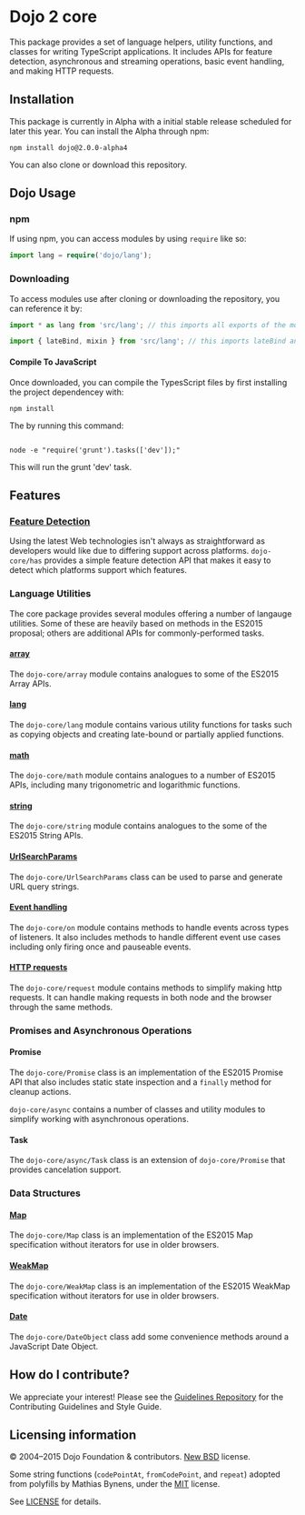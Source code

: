 # Dojo 2 core

This package provides a set of language helpers, utility functions, and classes for writing TypeScript applications.
It includes APIs for feature detection, asynchronous and streaming operations, basic event handling,
and making HTTP requests.

## Installation

This package is currently in Alpha with a initial stable release scheduled for later this year. You can install the Alpha
through npm:

```
npm install dojo@2.0.0-alpha4
```

You can also clone or download this repository.

## Dojo Usage

### npm

If using npm, you can access modules by using ```require``` like so:

```ts
import lang = require('dojo/lang');
```

### Downloading

To access modules use after cloning or downloading the repository, you can reference it by:

```ts
import * as lang from 'src/lang'; // this imports all exports of the module as the object lang

import { lateBind, mixin } from 'src/lang'; // this imports lateBind and mixin from the module
```

#### Compile To JavaScript

Once downloaded, you can compile the TypesScript files by first installing the project dependencey with:

```
npm install
```

The by running this command:

```

node -e "require('grunt').tasks(['dev']);"

```

This will run the grunt 'dev' task.

## Features

### [Feature Detection](docs/has.md)

Using the latest Web technologies isn't always as straightforward as developers would like due to differing support
across platforms. `dojo-core/has` provides a simple feature detection API that makes it easy to detect which platforms
support which features.

### Language Utilities

The core package provides several modules offering a number of langauge utilities.  Some of these are heavily based
on methods in the ES2015 proposal; others are additional APIs for commonly-performed tasks.

#### [array](docs/array.md)

The `dojo-core/array` module contains analogues to some of the ES2015 Array APIs.

#### [lang](docs/lang.md)

The `dojo-core/lang` module contains various utility functions for tasks such as copying objects and creating late-bound
or partially applied functions.

#### [math](docs/math.md)

The `dojo-core/math` module contains analogues to a number of ES2015 APIs, including many trigonometric and logarithmic
functions.

#### [string](docs/string.md)

The `dojo-core/string` module contains analogues to the some of the ES2015 String APIs.

#### [UrlSearchParams](docs/UrlSearchParams.md)

The `dojo-core/UrlSearchParams` class can be used to parse and generate URL query strings.

#### [Event handling](docs/events.md)

The `dojo-core/on` module contains methods to handle events across types of listeners.  It also includes methods to handle different event use cases including only firing
once and pauseable events.

#### [HTTP requests](docs/requests.md)

The `dojo-core/request` module contains methods to simplify making http requests. It can handle
making requests in both node and the browser through the same methods.

### Promises and Asynchronous Operations

#### Promise

The `dojo-core/Promise` class is an implementation of the ES2015 Promise API that also includes static state inspection
and a `finally` method for cleanup actions.

`dojo-core/async` contains a number of classes and utility modules to simplify working with asynchronous operations.

#### Task

The `dojo-core/async/Task` class is an extension of `dojo-core/Promise` that provides cancelation support.

### Data Structures

#### [Map](docs/Map.md)

The `dojo-core/Map` class is an implementation of the ES2015 Map specification
without iterators for use in older browsers.

#### [WeakMap](docs/WeakMap.md)

The `dojo-core/WeakMap` class is an implementation of the ES2015 WeakMap specification
without iterators for use in older browsers.

#### [Date](docs/DateObject.md)

The `dojo-core/DateObject` class add some convenience methods around a JavaScript Date Object.

## How do I contribute?

We appreciate your interest!  Please see the [Guidelines Repository](https://github.com/dojo/guidelines#readme) for the
Contributing Guidelines and Style Guide.

## Licensing information

© 2004–2015 Dojo Foundation & contributors. [New BSD](http://opensource.org/licenses/BSD-3-Clause) license.

Some string functions (`codePointAt`, `fromCodePoint`, and `repeat`) adopted from polyfills by Mathias Bynens,
under the [MIT](http://opensource.org/licenses/MIT) license.

See [LICENSE](LICENSE) for details.

